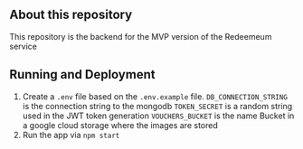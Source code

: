 ## About this repository
This repository is the backend for the MVP version of the Redeemeum service

## Running and Deployment
1. Create a `.env` file based on the `.env.example` file. 
`DB_CONNECTION_STRING` is the connection string to the mongodb
`TOKEN_SECRET` is a random string used in the JWT token generation
`VOUCHERS_BUCKET` is the name Bucket in a google cloud storage where the images are stored
2. Run the app via `npm start`